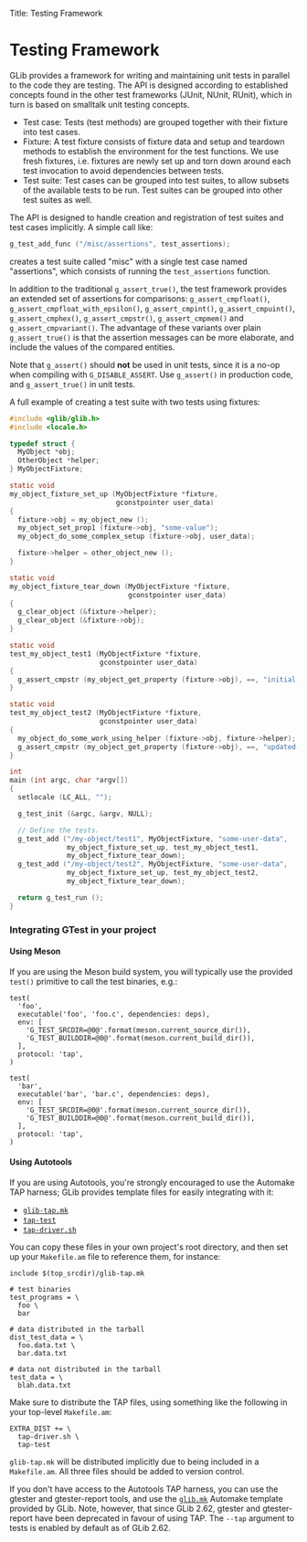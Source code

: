 Title: Testing Framework

# Testing Framework

GLib provides a framework for writing and maintaining unit tests in parallel
to the code they are testing. The API is designed according to established
concepts found in the other test frameworks (JUnit, NUnit, RUnit), which in
turn is based on smalltalk unit testing concepts.

- Test case: Tests (test methods) are grouped together with their fixture
  into test cases.
- Fixture: A test fixture consists of fixture data and setup and teardown
  methods to establish the environment for the test functions. We use fresh
  fixtures, i.e. fixtures are newly set up and torn down around each test
  invocation to avoid dependencies between tests.
- Test suite: Test cases can be grouped into test suites, to allow subsets
  of the available tests to be run. Test suites can be grouped into other
  test suites as well.

The API is designed to handle creation and registration of test suites and
test cases implicitly. A simple call like:

```c
g_test_add_func ("/misc/assertions", test_assertions);
```

creates a test suite called "misc" with a single test case named
"assertions", which consists of running the `test_assertions` function.

In addition to the traditional `g_assert_true()`, the test framework
provides an extended set of assertions for comparisons:
`g_assert_cmpfloat()`, `g_assert_cmpfloat_with_epsilon()`,
`g_assert_cmpint()`, `g_assert_cmpuint()`, `g_assert_cmphex()`,
`g_assert_cmpstr()`, `g_assert_cmpmem()` and `g_assert_cmpvariant()`. The
advantage of these variants over plain `g_assert_true()` is that the
assertion messages can be more elaborate, and include the values of the
compared entities.

Note that `g_assert()` should **not** be used in unit tests, since it is a
no-op when compiling with `G_DISABLE_ASSERT`. Use `g_assert()` in production
code, and `g_assert_true()` in unit tests.

A full example of creating a test suite with two tests using fixtures:

```c
#include <glib/glib.h>
#include <locale.h>

typedef struct {
  MyObject *obj;
  OtherObject *helper;
} MyObjectFixture;

static void
my_object_fixture_set_up (MyObjectFixture *fixture,
                          gconstpointer user_data)
{
  fixture->obj = my_object_new ();
  my_object_set_prop1 (fixture->obj, "some-value");
  my_object_do_some_complex_setup (fixture->obj, user_data);

  fixture->helper = other_object_new ();
}

static void
my_object_fixture_tear_down (MyObjectFixture *fixture,
                             gconstpointer user_data)
{
  g_clear_object (&fixture->helper);
  g_clear_object (&fixture->obj);
}

static void
test_my_object_test1 (MyObjectFixture *fixture,
                      gconstpointer user_data)
{
  g_assert_cmpstr (my_object_get_property (fixture->obj), ==, "initial-value");
}

static void
test_my_object_test2 (MyObjectFixture *fixture,
                      gconstpointer user_data)
{
  my_object_do_some_work_using_helper (fixture->obj, fixture->helper);
  g_assert_cmpstr (my_object_get_property (fixture->obj), ==, "updated-value");
}

int
main (int argc, char *argv[])
{
  setlocale (LC_ALL, "");

  g_test_init (&argc, &argv, NULL);

  // Define the tests.
  g_test_add ("/my-object/test1", MyObjectFixture, "some-user-data",
              my_object_fixture_set_up, test_my_object_test1,
              my_object_fixture_tear_down);
  g_test_add ("/my-object/test2", MyObjectFixture, "some-user-data",
              my_object_fixture_set_up, test_my_object_test2,
              my_object_fixture_tear_down);

  return g_test_run ();
}
```

### Integrating GTest in your project

#### Using Meson

If you are using the Meson build system, you will typically use the provided
`test()` primitive to call the test binaries, e.g.:

```
test(
  'foo',
  executable('foo', 'foo.c', dependencies: deps),
  env: [
    'G_TEST_SRCDIR=@0@'.format(meson.current_source_dir()),
    'G_TEST_BUILDDIR=@0@'.format(meson.current_build_dir()),
  ],
  protocol: 'tap',
)

test(
  'bar',
  executable('bar', 'bar.c', dependencies: deps),
  env: [
    'G_TEST_SRCDIR=@0@'.format(meson.current_source_dir()),
    'G_TEST_BUILDDIR=@0@'.format(meson.current_build_dir()),
  ],
  protocol: 'tap',
)
```

#### Using Autotools

If you are using Autotools, you're strongly encouraged to use the Automake
TAP harness; GLib provides template files for easily integrating with it:

- [`glib-tap.mk`](https://gitlab.gnome.org/GNOME/glib/blob/glib-2-58/glib-tap.mk)
- [`tap-test`](https://gitlab.gnome.org/GNOME/glib/blob/glib-2-58/tap-test)
- [`tap-driver.sh`](https://gitlab.gnome.org/GNOME/glib/blob/glib-2-58/tap-driver.sh)

You can copy these files in your own project's root directory, and then set
up your `Makefile.am` file to reference them, for instance:

```
include $(top_srcdir)/glib-tap.mk

# test binaries
test_programs = \
  foo \
  bar

# data distributed in the tarball
dist_test_data = \
  foo.data.txt \
  bar.data.txt

# data not distributed in the tarball
test_data = \
  blah.data.txt
```

Make sure to distribute the TAP files, using something like the following in
your top-level `Makefile.am`:

```
EXTRA_DIST += \
  tap-driver.sh \
  tap-test
```

`glib-tap.mk` will be distributed implicitly due to being included in a
`Makefile.am`. All three files should be added to version control.

If you don't have access to the Autotools TAP harness, you can use the
gtester and gtester-report tools, and use the
[`glib.mk`](https://gitlab.gnome.org/GNOME/glib/blob/glib-2-58/glib.mk)
Automake template provided by GLib. Note, however, that since GLib 2.62,
gtester and gtester-report have been deprecated in favour of using TAP. The
`--tap` argument to tests is enabled by default as of GLib 2.62.

